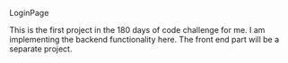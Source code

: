LoginPage

This is the first project in the 180 days of code challenge for me. I am implementing the backend functionality here. The front end part will be a separate project.
